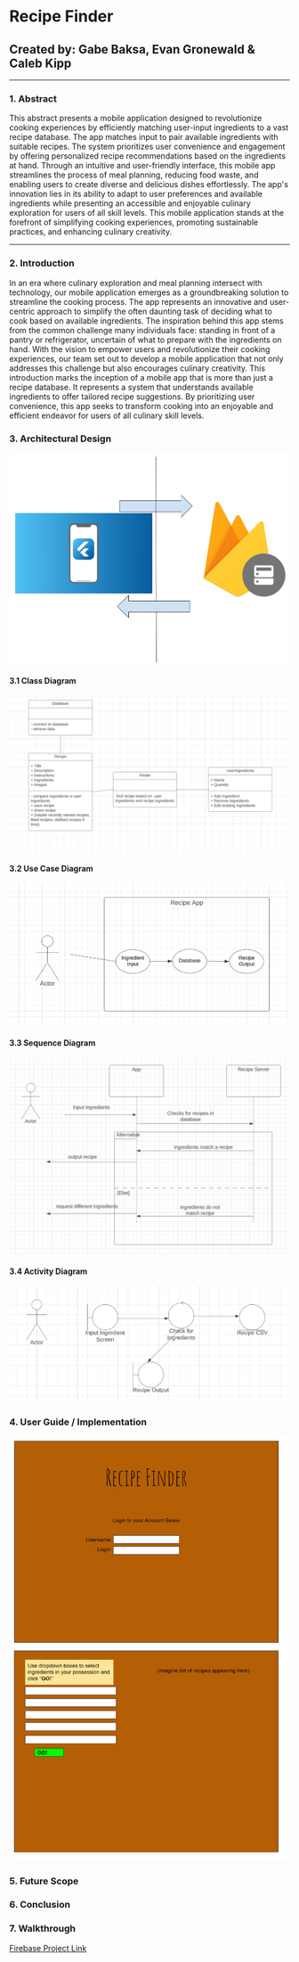 # **Recipe Finder**
## Created by: Gabe Baksa, Evan Gronewald & Caleb Kipp
___
### 1. Abstract
This abstract presents a mobile application designed to revolutionize cooking experiences by efficiently matching user-input ingredients to a vast recipe database. The app matches input to pair available ingredients with suitable recipes. The system prioritizes user convenience and engagement by offering personalized recipe recommendations based on the ingredients at hand. Through an intuitive and user-friendly interface, this mobile app streamlines the process of meal planning, reducing food waste, and enabling users to create diverse and delicious dishes effortlessly. The app's innovation lies in its ability to adapt to user preferences and available ingredients while presenting an accessible and enjoyable culinary exploration for users of all skill levels. This mobile application stands at the forefront of simplifying cooking experiences, promoting sustainable practices, and enhancing culinary creativity.
___
### 2. Introduction
In an era where culinary exploration and meal planning intersect with technology, our mobile application emerges as a groundbreaking solution to streamline the cooking process. The app represents an innovative and user-centric approach to simplify the often daunting task of deciding what to cook based on available ingredients. The inspiration behind this app stems from the common challenge many individuals face: standing in front of a pantry or refrigerator, uncertain of what to prepare with the ingredients on hand. With the vision to empower users and revolutionize their cooking experiences, our team set out to develop a mobile application that not only addresses this challenge but also encourages culinary creativity. This introduction marks the inception of a mobile app that is more than just a recipe database. It represents a system that understands available ingredients to offer tailored recipe suggestions. By prioritizing user convenience, this app seeks to transform cooking into an enjoyable and efficient endeavor for users of all culinary skill levels.
### 3. Architectural Design
![Architecture.jpg](https://github.com/EvanGrone/RecipeApp/blob/main/UpdatedArchitecture.jpg)

#### 3.1 Class Diagram
![Class.png](https://github.com/EvanGrone/RecipeApp/blob/main/Check%202%20Class.png)

#### 3.2 Use Case Diagram
![Case.png](https://github.com/EvanGrone/RecipeApp/blob/main/Check%202%20Use%20Case.png)

#### 3.3 Sequence Diagram
![Sequence.png](https://github.com/EvanGrone/RecipeApp/blob/main/Check%202%20Sequence.png)

#### 3.4 Activity Diagram
![Activity Diagram.png](https://github.com/EvanGrone/RecipeApp/blob/main/Check%202%20Collaboration.png)

### 4. User Guide / Implementation
![UserInterface](https://github.com/EvanGrone/RecipeApp/blob/main/download.jpg)
### 5. Future Scope
### 6. Conclusion
### 7. Walkthrough

[Firebase Project Link](https://console.firebase.google.com/u/0/project/recipeapp-98710/overview?utm_source=welcome&utm_medium=email&utm_campaign=welcome_2021_CTA_A)

